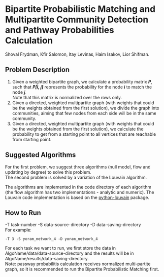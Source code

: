 # Bipartite Probabilistic Matching and Multipartite Community Detection and Pathway Probabilities Calculation 
Shoval Frydman, Kfir Salomon, Itay Levinas, Haim Isakov, Lior Shifman.

## Problem Description
1. Given a weighted bipartite graph, we calculate a probability matrix ***P***, such that ***P[i, j]*** represents the 
probability for the node ***i*** to match the node ***j***.  
Note that this matrix is normalized over the rows only. 
2. Given a directed, weighted multipartite graph (with weights that could be the weights obtained from the first 
solution), we divide the graph into communities, aiming that few nodes from each side will be in the same community.
3. Given a directed, weighted multipartite graph (with weights that could be the weights obtained from the first 
solution), we calculate the probability to get from a starting point to all vertices that are reachable from starting point.

## Suggested Algorithms
For the first problem, we suggest three algorithms (null model, flow and updating by degree) to solve this problem.  
The second problem is solved by a variation of the Louvain algorithm.  

     

The algorithms are implemented in the code directory of each algorithm (the flow algorithm has two implementations - analytic and 
numeric). The Louvain code implementation is based on the 
[python-louvain](https://python-louvain.readthedocs.io/en/latest/) package.

## How to Run
-T task-number -S data-source-directory -D data-saving-directory  
For example:
```
-T 3 -S yoram_network_4 -D yoram_network_4
```
For each task we want to run, we first store the data in AlgoName/data/data-source-directory and the results will be in AlgoName/results/data-saving-directory.  
Note: passway probabilitis calculation receives normalized multi-partite graph, so it is recommended to run the Bipartite Probabilistic Matching first.  
 
